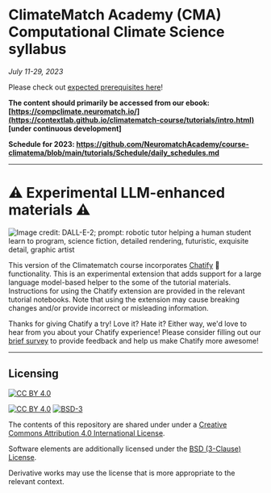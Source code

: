 # ClimateMatch Academy (CMA) Computational Climate Science syllabus

*July 11-29, 2023*

Please check out [expected prerequisites here](https://github.com/NeuromatchAcademy/precourse/blob/main/prereqs/ComputationalNeuroscience.md)!

**The content should primarily be accessed from our ebook: [https://compclimate.neuromatch.io/](https://contextlab.github.io/climatematch-course/tutorials/intro.html) [under continuous development]**

**Schedule for 2023: https://github.com/NeuromatchAcademy/course-climatema/blob/main/tutorials/Schedule/daily_schedules.md**

---

# ⚠ Experimental LLM-enhanced materials ⚠

![Image credit: DALL-E-2; prompt: robotic tutor helping a human student learn to program, science fiction, detailed rendering, futuristic, exquisite detail, graphic artist](https://user-images.githubusercontent.com/9030494/251830573-e3b928e1-f683-44a5-af1e-5c51e3f0e541.png)

This version of the Climatematch course incorporates [Chatify](https://github.com/ContextLab/chatify) 🤖 functionality. This is an experimental extension that adds support for a large language model-based helper to the some of the tutorial materials. Instructions for using the Chatify extension are provided in the relevant tutorial notebooks.  Note that using the extension may cause breaking changes and/or provide incorrect or misleading information.

Thanks for giving Chatify a try! Love it? Hate it? Either way, we'd love to hear from you about your Chatify experience!  Please consider filling out our [brief survey](https://forms.gle/jNq85KVvNwj1JHZV9) to provide feedback and help us make Chatify more awesome!

---

## Licensing

[![CC BY 4.0][cc-by-image]][cc-by]

[![CC BY 4.0][cc-by-shield]][cc-by] [![BSD-3][bsd-3-shield]][bsd-3]

The contents of this repository are shared under under a [Creative Commons Attribution 4.0 International License][cc-by].

Software elements are additionally licensed under the [BSD (3-Clause) License][bsd-3].

Derivative works may use the license that is more appropriate to the relevant context.

[cc-by]: http://creativecommons.org/licenses/by/4.0/
[cc-by-image]: https://i.creativecommons.org/l/by/4.0/88x31.png
[cc-by-shield]: https://img.shields.io/badge/License-CC%20BY%204.0-lightgrey.svg

[bsd-3]: https://opensource.org/licenses/BSD-3-Clause
[bsd-3-shield]: https://camo.githubusercontent.com/9b9ea65d95c9ef878afa1987df65731d47681336/68747470733a2f2f696d672e736869656c64732e696f2f707970692f6c2f736561626f726e2e737667

